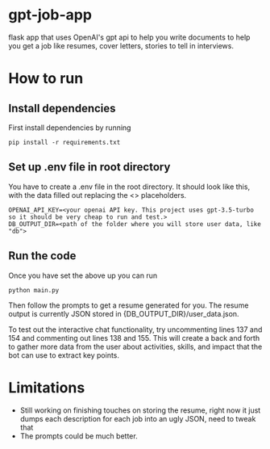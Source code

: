 # gpt-job-app
flask app that uses OpenAI's gpt api to help you write documents to help you get a job like resumes, cover letters, stories to tell in interviews.

# How to run

## Install dependencies
First install dependencies by running
```
pip install -r requirements.txt
```

## Set up .env file in root directory
You have to create a .env file in the root directory. It should look like this, with the data filled out replacing the <> placeholders.

```
OPENAI_API_KEY=<your openai API key. This project uses gpt-3.5-turbo so it should be very cheap to run and test.>
DB_OUTPUT_DIR=<path of the folder where you will store user data, like "db">
```

## Run the code
Once you have set the above up you can run
```
python main.py
```

Then follow the prompts to get a resume generated for you. The resume output is currently JSON stored in {DB_OUTPUT_DIR}/user_data.json.

To test out the interactive chat functionality, try uncommenting lines 137 and 154 and commenting out lines 138 and 155. This will create a back and forth to gather more data from the user about activities, skills, and impact that the bot can use to extract key points.

# Limitations

- Still working on finishing touches on storing the resume, right now it just dumps each description for each job into an ugly JSON, need to tweak that
- The prompts could be much better.
